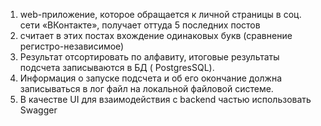 1. web-приложение, которое обращается к личной страницы в соц. сети «ВКонтакте», получает оттуда 5 последних постов
2. считает в этих постах вхождение одинаковых букв (сравнение регистро-независимое)
3. Результат отсортировать по алфавиту, итоговые результаты подсчета записываются в БД ( PostgresSQL).
4. Информация о запуске подсчета и об его окончание должна записываться в лог файл на локальной файловой системе.
5. В качестве UI для взаимодействия с backend частью использовать Swagger
